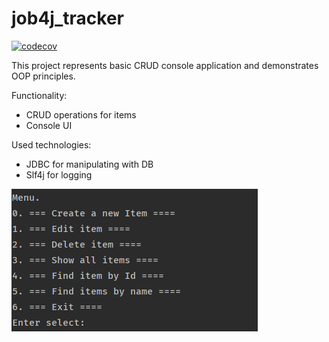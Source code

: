 # job4j_tracker
[![codecov](https://codecov.io/gh/scriptkid777/job4j_tracker/branch/master/graph/badge.svg?token=IWY883GOF0)](https://codecov.io/gh/scriptkid777/job4j_tracker)

This project represents basic CRUD console application and demonstrates OOP principles.

Functionality:
<ul>
<li>CRUD operations for items</li>
<li>Console UI</li>
</ul>
Used technologies:
<ul>
<li>JDBC for manipulating with DB</li>
<li>Slf4j for logging</li>
</ul>

<img src="https://github.com/scriptkid777/job4j_tracker/blob/master/img.png">

